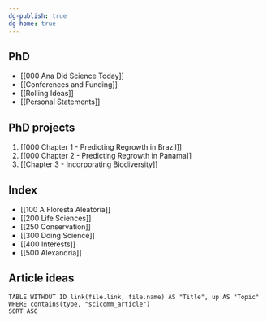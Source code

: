 ```yaml
---
dg-publish: true
dg-home: true
---
```

## PhD
- [[000 Ana Did Science Today]]
- [[Conferences and Funding]]
- [[Rolling Ideas]]
- [[Personal Statements]]

## PhD projects
1. [[000 Chapter 1 - Predicting Regrowth in Brazil]]
2. [[000 Chapter 2 - Predicting Regrowth in Panama]]
3. [[Chapter 3 - Incorporating Biodiversity]]

## Index
- [[100 A Floresta Aleatória]]
- [[200 Life Sciences]]
- [[250 Conservation]]
- [[300 Doing Science]]
- [[400 Interests]]
- [[500 Alexandria]]

## Article ideas
```dataview
TABLE WITHOUT ID link(file.link, file.name) AS "Title", up AS "Topic"
WHERE contains(type, "scicomm_article")
SORT ASC
```